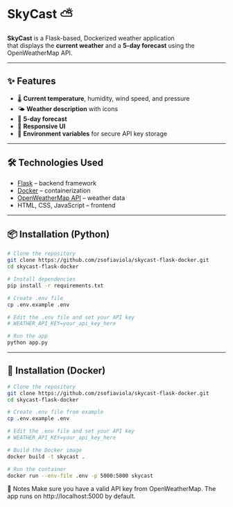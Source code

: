 # SkyCast ⛅

**SkyCast** is a Flask-based, Dockerized weather application  
that displays the **current weather** and a **5-day forecast** using the OpenWeatherMap API.

---

## ✨ Features

- 🌡 **Current temperature**, humidity, wind speed, and pressure  
- 🌤 **Weather description** with icons  
- 📅 **5-day forecast**  
- 📱 **Responsive UI**  
- 🔑 **Environment variables** for secure API key storage  

---

## 🛠 Technologies Used

- [Flask](https://flask.palletsprojects.com/) – backend framework  
- [Docker](https://www.docker.com/) – containerization  
- [OpenWeatherMap API](https://openweathermap.org/api) – weather data  
- HTML, CSS, JavaScript – frontend  

---

## 📦 Installation (Python)

```bash
# Clone the repository
git clone https://github.com/zsofiaviola/skycast-flask-docker.git
cd skycast-flask-docker

# Install dependencies
pip install -r requirements.txt

# Create .env file
cp .env.example .env

# Edit the .env file and set your API key
# WEATHER_API_KEY=your_api_key_here

# Run the app
python app.py
```
--- 
## 🐳 Installation (Docker)
```bash
# Clone the repository
git clone https://github.com/zsofiaviola/skycast-flask-docker.git
cd skycast-flask-docker

# Create .env file from example
cp .env.example .env

# Edit the .env file and set your API key
# WEATHER_API_KEY=your_api_key_here

# Build the Docker image
docker build -t skycast .

# Run the container
docker run --env-file .env -p 5000:5000 skycast
```

📌 Notes
Make sure you have a valid API key from OpenWeatherMap.
The app runs on http://localhost:5000 by default.
